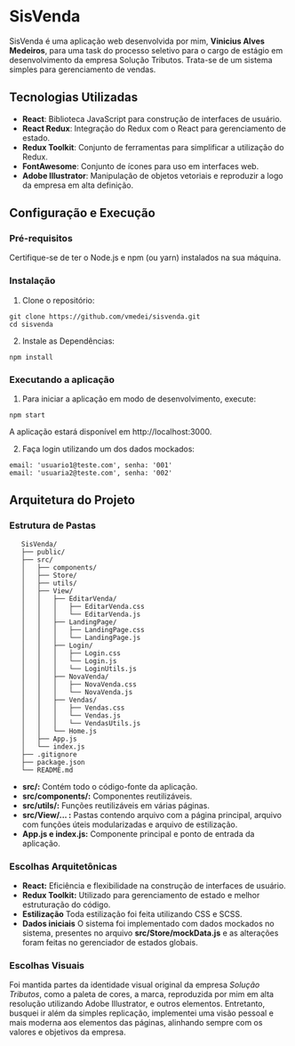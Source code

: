 # SisVenda

SisVenda é uma aplicação web desenvolvida por mim, **Vinicius Alves Medeiros**, para uma task do processo seletivo para o cargo de estágio em desenvolvimento da empresa Solução Tributos. Trata-se de um sistema simples para gerenciamento de vendas.

## Tecnologias Utilizadas

- **React**: Biblioteca JavaScript para construção de interfaces de usuário.
- **React Redux**: Integração do Redux com o React para gerenciamento de estado.
- **Redux Toolkit**: Conjunto de ferramentas para simplificar a utilização do Redux.
- **FontAwesome**: Conjunto de ícones para uso em interfaces web.
- **Adobe Illustrator**: Manipulação de objetos vetoriais e reproduzir a logo da empresa em alta definição.

## Configuração e Execução

### Pré-requisitos

Certifique-se de ter o Node.js e npm (ou yarn) instalados na sua máquina.

### Instalação

1. Clone o repositório:
```
git clone https://github.com/vmedei/sisvenda.git
cd sisvenda
```

2. Instale as Dependências: 
```
npm install
```

### Executando a aplicação

1. Para iniciar a aplicação em modo de desenvolvimento, execute:
```
npm start
```

A aplicação estará disponível em http://localhost:3000.

2. Faça login utilizando um dos dados mockados:
```
email: 'usuario1@teste.com', senha: '001'
email: 'usuaria2@teste.com', senha: '002'
```

## Arquitetura do Projeto

### Estrutura de Pastas

```
   SisVenda/
   ├── public/
   ├── src/
   │   ├── components/
   │   ├── Store/
   │   ├── utils/
   │   ├── View/
   │   │   ├── EditarVenda/
   │   │   │   ├── EditarVenda.css
   │   │   │   └── EditarVenda.js
   │   │   ├── LandingPage/
   │   │   │   ├── LandingPage.css
   │   │   │   └── LandingPage.js
   │   │   ├── Login/
   │   │   │   ├── Login.css
   │   │   │   └── Login.js
   │   │   │   └── LoginUtils.js
   │   │   ├── NovaVenda/
   │   │   │   ├── NovaVenda.css
   │   │   │   └── NovaVenda.js
   │   │   ├── Vendas/
   │   │   │   ├── Vendas.css
   │   │   │   └── Vendas.js
   │   │   │   └── VendasUtils.js
   │   │   └── Home.js
   │   ├── App.js
   │   └── index.js
   ├── .gitignore
   ├── package.json
   └── README.md
```

- **src/:** Contém todo o código-fonte da aplicação.
- **src/components/:** Componentes reutilizáveis.
- **src/utils/:** Funções reutilizáveis em várias páginas.
- **src/View/... :** Pastas contendo arquivo com a página principal, arquivo com funções úteis modularizadas e arquivo de estilização.
- **App.js e index.js:** Componente principal e ponto de entrada da aplicação.

### Escolhas Arquitetônicas

- **React:** Eficiência e flexibilidade na construção de interfaces de usuário.
- **Redux Toolkit:** Utilizado para gerenciamento de estado e melhor estruturação do código.
- **Estilização** Toda estilização foi feita utilizando CSS e SCSS.
- **Dados iniciais** O sistema foi implementado com dados mockados no sistema, presentes no arquivo **src/Store/mockData.js** e as alterações foram feitas no gerenciador de estados globais.

### Escolhas Visuais

Foi mantida partes da identidade visual original da empresa *Solução Tributos*, como a paleta de cores, a marca, reproduzida por mim em alta resolução utilizando Adobe Illustrator, e outros elementos. Entretanto, busquei ir além da simples replicação, implementei uma visão pessoal e mais moderna aos elementos das páginas, alinhando sempre com os valores e objetivos da empresa.